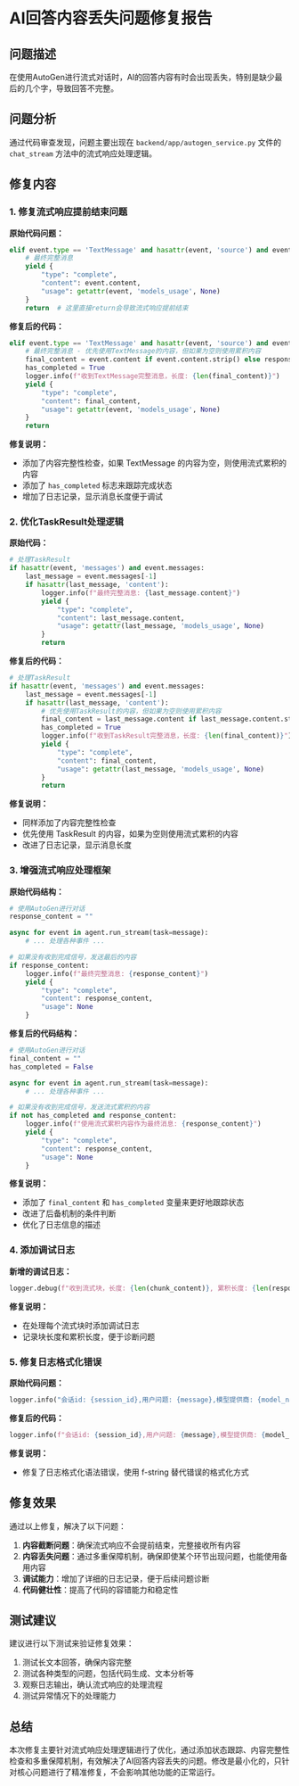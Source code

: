 # AI回答内容丢失问题修复报告

## 问题描述
在使用AutoGen进行流式对话时，AI的回答内容有时会出现丢失，特别是缺少最后的几个字，导致回答不完整。

## 问题分析
通过代码审查发现，问题主要出现在 `backend/app/autogen_service.py` 文件的 `chat_stream` 方法中的流式响应处理逻辑。

## 修复内容

### 1. 修复流式响应提前结束问题

**原始代码问题：**
```python
elif event.type == 'TextMessage' and hasattr(event, 'source') and event.source == 'assistant':
    # 最终完整消息
    yield {
        "type": "complete",
        "content": event.content,
        "usage": getattr(event, 'models_usage', None)
    }
    return  # 这里直接return会导致流式响应提前结束
```

**修复后的代码：**
```python
elif event.type == 'TextMessage' and hasattr(event, 'source') and event.source == 'assistant':
    # 最终完整消息 - 优先使用TextMessage的内容，但如果为空则使用累积内容
    final_content = event.content if event.content.strip() else response_content
    has_completed = True
    logger.info(f"收到TextMessage完整消息，长度: {len(final_content)}")
    yield {
        "type": "complete",
        "content": final_content,
        "usage": getattr(event, 'models_usage', None)
    }
    return
```

**修复说明：**
- 添加了内容完整性检查，如果 TextMessage 的内容为空，则使用流式累积的内容
- 添加了 `has_completed` 标志来跟踪完成状态
- 增加了日志记录，显示消息长度便于调试

### 2. 优化TaskResult处理逻辑

**原始代码：**
```python
# 处理TaskResult
if hasattr(event, 'messages') and event.messages:
    last_message = event.messages[-1]
    if hasattr(last_message, 'content'):
        logger.info(f"最终完整消息: {last_message.content}")
        yield {
            "type": "complete",
            "content": last_message.content,
            "usage": getattr(last_message, 'models_usage', None)
        }
        return
```

**修复后的代码：**
```python
# 处理TaskResult
if hasattr(event, 'messages') and event.messages:
    last_message = event.messages[-1]
    if hasattr(last_message, 'content'):
        # 优先使用TaskResult的内容，但如果为空则使用累积内容
        final_content = last_message.content if last_message.content.strip() else response_content
        has_completed = True
        logger.info(f"收到TaskResult完整消息，长度: {len(final_content)}")
        yield {
            "type": "complete",
            "content": final_content,
            "usage": getattr(last_message, 'models_usage', None)
        }
        return
```

**修复说明：**
- 同样添加了内容完整性检查
- 优先使用 TaskResult 的内容，如果为空则使用流式累积的内容
- 改进了日志记录，显示消息长度

### 3. 增强流式响应处理框架

**原始代码结构：**
```python
# 使用AutoGen进行对话
response_content = ""

async for event in agent.run_stream(task=message):
    # ... 处理各种事件 ...

# 如果没有收到完成信号，发送最后的内容
if response_content:
    logger.info(f"最终完整消息: {response_content}")
    yield {
        "type": "complete",
        "content": response_content,
        "usage": None
    }
```

**修复后的代码结构：**
```python
# 使用AutoGen进行对话
final_content = ""
has_completed = False

async for event in agent.run_stream(task=message):
    # ... 处理各种事件 ...

# 如果没有收到完成信号，发送流式累积的内容
if not has_completed and response_content:
    logger.info(f"使用流式累积内容作为最终消息: {response_content}")
    yield {
        "type": "complete",
        "content": response_content,
        "usage": None
    }
```

**修复说明：**
- 添加了 `final_content` 和 `has_completed` 变量来更好地跟踪状态
- 改进了后备机制的条件判断
- 优化了日志信息的描述

### 4. 添加调试日志

**新增的调试日志：**
```python
logger.debug(f"收到流式块，长度: {len(chunk_content)}, 累积长度: {len(response_content)}")
```

**修复说明：**
- 在处理每个流式块时添加调试日志
- 记录块长度和累积长度，便于诊断问题

### 5. 修复日志格式化错误

**原始代码问题：**
```python
logger.info("会话id: {session_id},用户问题: {message},模型提供商: {model_name}")
```

**修复后的代码：**
```python
logger.info(f"会话id: {session_id},用户问题: {message},模型提供商: {model_name}")
```

**修复说明：**
- 修复了日志格式化语法错误，使用 f-string 替代错误的格式化方式

## 修复效果

通过以上修复，解决了以下问题：
1. **内容截断问题**：确保流式响应不会提前结束，完整接收所有内容
2. **内容丢失问题**：通过多重保障机制，确保即使某个环节出现问题，也能使用备用内容
3. **调试能力**：增加了详细的日志记录，便于后续问题诊断
4. **代码健壮性**：提高了代码的容错能力和稳定性

## 测试建议

建议进行以下测试来验证修复效果：
1. 测试长文本回答，确保内容完整
2. 测试各种类型的问题，包括代码生成、文本分析等
3. 观察日志输出，确认流式响应的处理流程
4. 测试异常情况下的处理能力

## 总结

本次修复主要针对流式响应处理逻辑进行了优化，通过添加状态跟踪、内容完整性检查和多重保障机制，有效解决了AI回答内容丢失的问题。修改是最小化的，只针对核心问题进行了精准修复，不会影响其他功能的正常运行。
